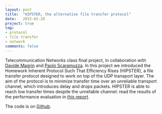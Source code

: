 ```yaml
---
layout: post
title:  "HIPSTER, the alternative file transfer protocol"
date:   2015-02-28
project: true
tag:
- protocol
- file transfer
- network
comments: false
---
```


Telecommunication Networks class final project, in collaboration with <a href="http://magr.in" target="_blank">Davide Magrin</a> and <a href="http://ipol.gq">Paolo Scaramuzza</a>.
In this project we introduced the Homework Inherent Protocol Such That Efficiency Rises (HIPSTER), a file transfer protocol designed to work on top of the UDP transport layer. The aim of the protocol is to minimize transfer time over an unreliable transport channel, which introduces delay and drops packets. HIPSTER is able to reach low transfer times despite the unreliable channel: read the results of the performance evaluation in <a href="/assets/pdf/hipster.pdf">this report</a>.

The code is on <a href="https://github.com/DvdMgr/HIPSTER/tree/final">Github</a>.
